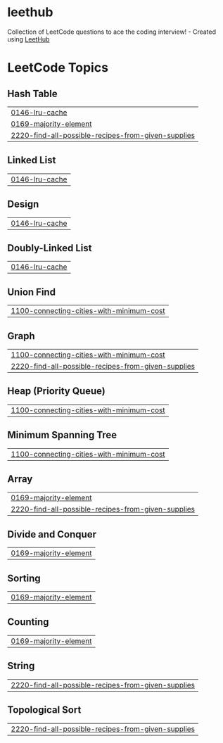 # leethub
Collection of LeetCode questions to ace the coding interview! - Created using [LeetHub](https://github.com/QasimWani/LeetHub)

<!---LeetCode Topics Start-->
# LeetCode Topics
## Hash Table
|  |
| ------- |
| [0146-lru-cache](https://github.com/wjs2063/leethub/tree/master/0146-lru-cache) |
| [0169-majority-element](https://github.com/wjs2063/leethub/tree/master/0169-majority-element) |
| [2220-find-all-possible-recipes-from-given-supplies](https://github.com/wjs2063/leethub/tree/master/2220-find-all-possible-recipes-from-given-supplies) |
## Linked List
|  |
| ------- |
| [0146-lru-cache](https://github.com/wjs2063/leethub/tree/master/0146-lru-cache) |
## Design
|  |
| ------- |
| [0146-lru-cache](https://github.com/wjs2063/leethub/tree/master/0146-lru-cache) |
## Doubly-Linked List
|  |
| ------- |
| [0146-lru-cache](https://github.com/wjs2063/leethub/tree/master/0146-lru-cache) |
## Union Find
|  |
| ------- |
| [1100-connecting-cities-with-minimum-cost](https://github.com/wjs2063/leethub/tree/master/1100-connecting-cities-with-minimum-cost) |
## Graph
|  |
| ------- |
| [1100-connecting-cities-with-minimum-cost](https://github.com/wjs2063/leethub/tree/master/1100-connecting-cities-with-minimum-cost) |
| [2220-find-all-possible-recipes-from-given-supplies](https://github.com/wjs2063/leethub/tree/master/2220-find-all-possible-recipes-from-given-supplies) |
## Heap (Priority Queue)
|  |
| ------- |
| [1100-connecting-cities-with-minimum-cost](https://github.com/wjs2063/leethub/tree/master/1100-connecting-cities-with-minimum-cost) |
## Minimum Spanning Tree
|  |
| ------- |
| [1100-connecting-cities-with-minimum-cost](https://github.com/wjs2063/leethub/tree/master/1100-connecting-cities-with-minimum-cost) |
## Array
|  |
| ------- |
| [0169-majority-element](https://github.com/wjs2063/leethub/tree/master/0169-majority-element) |
| [2220-find-all-possible-recipes-from-given-supplies](https://github.com/wjs2063/leethub/tree/master/2220-find-all-possible-recipes-from-given-supplies) |
## Divide and Conquer
|  |
| ------- |
| [0169-majority-element](https://github.com/wjs2063/leethub/tree/master/0169-majority-element) |
## Sorting
|  |
| ------- |
| [0169-majority-element](https://github.com/wjs2063/leethub/tree/master/0169-majority-element) |
## Counting
|  |
| ------- |
| [0169-majority-element](https://github.com/wjs2063/leethub/tree/master/0169-majority-element) |
## String
|  |
| ------- |
| [2220-find-all-possible-recipes-from-given-supplies](https://github.com/wjs2063/leethub/tree/master/2220-find-all-possible-recipes-from-given-supplies) |
## Topological Sort
|  |
| ------- |
| [2220-find-all-possible-recipes-from-given-supplies](https://github.com/wjs2063/leethub/tree/master/2220-find-all-possible-recipes-from-given-supplies) |
<!---LeetCode Topics End-->